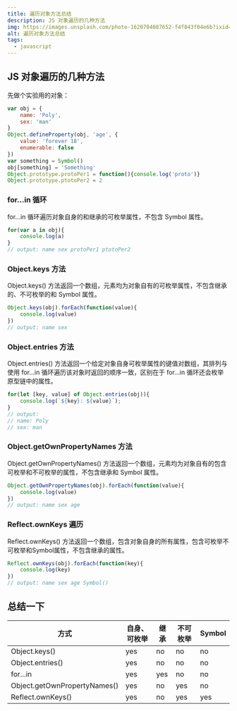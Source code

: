 ```yaml
---
title: 遍历对象方法总结
description: JS 对象遍历的几种方法
img: https://images.unsplash.com/photo-1620704087652-f4f843f04e6b?ixid=MnwxMjA3fDB8MHxlZGl0b3JpYWwtZmVlZHwzfHx8ZW58MHx8fHw%3D&ixlib=rb-1.2.1&auto=format&fit=crop&w=800&q=80
alt: 遍历对象方法总结
tags: 
  - javascript
---
```

## JS 对象遍历的几种方法

先做个实验用的对象：

```js
var obj = {
    name: 'Poly',
    sex: 'man'
}
Object.defineProperty(obj, 'age', {
    value: 'forever 18',
    enumerable: false
})
var something = Symbol()
obj[something] = 'Something'
Object.prototype.protoPer1 = function(){console.log('proto')}
Object.prototype.ptotoPer2 = 2
```

### for...in 循环

for...in 循环遍历对象自身的和继承的可枚举属性，不包含 Symbol 属性。

```js
for(var a in obj){
    console.log(a)
}
// output: name sex protoPer1 ptotoPer2
```

### Object.keys 方法

Object.keys() 方法返回一个数组，元素均为对象自有的可枚举属性，不包含继承的、不可枚举的和 Symbol 属性。

```js
Object.keys(obj).forEach(function(value){
    console.log(value)
})
// output: name sex
```

### Object.entries 方法

Object.entries() 方法返回一个给定对象自身可枚举属性的键值对数组，其排列与使用 for...in 循环遍历该对象时返回的顺序一致，区别在于 for...in 循环还会枚举原型链中的属性。

```js
for(let [key, value] of Object.entries(obj)){
    console.log(`${key}: ${value}`);
}
// output:
// name: Poly
// sex: man
```

### Object.getOwnPropertyNames 方法

Object.getOwnPropertyNames() 方法返回一个数组，元素均为对象自有的包含可枚举和不可枚举的属性，不包含继承和 Symbol 属性。

```js
Object.getOwnPropertyNames(obj).forEach(function(value){
    console.log(value)
})
// output: name sex age
```

### Reflect.ownKeys 遍历

Reflect.ownKeys() 方法返回一个数组，包含对象自身的所有属性，包含可枚举不可枚举和Symbol属性，不包含继承的属性。

```js
Reflect.ownKeys(obj).forEach(function(key){
    console.log(key)
})
// output: name sex age Symbol()
```

## 总结一下

方式|自身、可枚举|继承|不可枚举|Symbol
-|-|-|-|-
Object.keys()|yes|no|no|no
Object.entries()|yes|no|no|no
for...in|yes|yes|no|no
Object.getOwnPropertyNames()|yes|no|yes|no
Reflect.ownKeys()|yes|no|yes|yes
